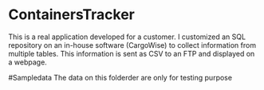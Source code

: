 # ContainersTracker
This is a real application developed for a customer. I customized an SQL repository on an in-house software (CargoWise) to collect information from multiple tables. This information is sent as CSV to an FTP and displayed on a webpage.

#Sampledata
The data on this folderder are only for testing purpose

